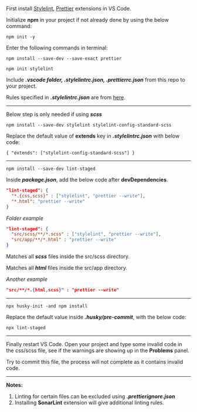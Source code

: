 First install [Stylelint](https://marketplace.visualstudio.com/items?itemName=stylelint.vscode-stylelint), [Prettier](https://marketplace.visualstudio.com/items?itemName=esbenp.prettier-vscode) extensions in VS Code.

Initialize **npm** in your project if not already done by using the below command:

`npm init -y`

Enter the following commands in terminal:

`npm install --save-dev --save-exact prettier`

`npm init stylelint`

Include **_.vscode folder, .stylelintrc.json, .prettierrc.json_** from this repo to your project.

Rules specified in **_.stylelintrc.json_** are from [here](https://stylelint.io/user-guide/rules).

***

Below step is only needed if using **_scss_**

`npm install --save-dev stylelint stylelint-config-standard-scss`

Replace the default value of **extends** key in **_.stylelintrc.json_** with below code:

`{
  "extends": ["stylelint-config-standard-scss"]
}`

***

`npm install --save-dev lint-staged`

Inside **_package.json_**, add the below code after **devDependencies**.

``` json
"lint-staged": {
  "*.{css,scss}" : ["stylelint", "prettier --write"],
  "*.html": "prettier --write"
}
```


_Folder example_

``` json
"lint-staged": {
  "src/scss/**/*.scss" : ["stylelint", "prettier --write"],
  "src/app/**/*.html" : "prettier --write"
}
```

Matches all **_scss_** files inside the src/scss directory.

Matches all **_html_** files inside the src/app directory.

_Another example_

``` json
"src/**/*.{html,scss}" : "prettier --write"
```

***

`npx husky-init -and npm install`

Replace the default value inside **_.husky/pre-commit_**, with the below code:

`npx lint-staged`

***

Finally restart VS Code. Open your project and type some invalid code in the css/scss file, see if the warnings are showing up in the **Problems** panel. 

Try to commit this file, the process will not complete as it contains invalid code.

***

**Notes:**

1. Linting for certain files can be excluded using **_.prettierignore.json_**
2. Installing **SonarLint** extension will give additional linting rules.
